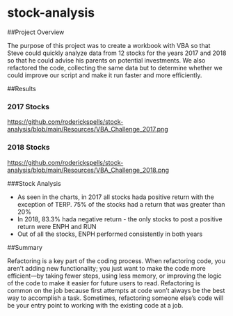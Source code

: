 # stock-analysis
 


##Project Overview

The purpose of this project was to create a workbook with VBA so that Steve could quickly analyze data from 12 stocks for the years 2017 and 2018 so that he could advise his parents on potential investments.
We also refactored the code, collecting the same data but to determine whether we could improve our script and make it run faster and more efficiently.

##Results

### 2017 Stocks
https://github.com/roderickspells/stock-analysis/blob/main/Resources/VBA_Challenge_2017.png

### 2018 Stocks
https://github.com/roderickspells/stock-analysis/blob/main/Resources/VBA_Challenge_2018.png


###Stock Analysis

- As seen in the charts, in 2017 all stocks hada positive return with the exception of TERP. 75% of the stocks had a return that was greater than 20%
- In 2018, 83.3% hada negative return - the only stocks to post a positive return were ENPH and RUN
- Out of all the stocks, ENPH performed consistently in both years

##Summary
 
Refactoring is a key part of the coding process. When refactoring code, you aren’t adding new functionality; you just want to make the code more efficient—by taking fewer steps, using less memory, or improving the logic of the code to make it easier for future users to read. Refactoring is common on the job because first attempts at code won’t always be the best way to accomplish a task. Sometimes, refactoring someone else’s code will be your entry point to working with the existing code at a job.
